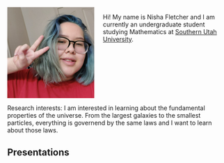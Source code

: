 
<html lang="en">
<head>
    <meta charset="UTF-8">
    <meta name="viewport" content="width=device-width, initial-scale=1.0">
    <title>Nisha Fletcher</title>
</head>
<body>
    <div style="display: flex; align-items: flex-start;">
        <img src="Headshot.jpg" alt="Nisha Fletcher" style="max-width: 200px; height: auto; margin-right: 20px;">
        <div>
            <p>Hi! My name is Nisha Fletcher and I am currently an undergraduate student studying Mathematics at <a href="https://www.suu.edu/math/">Southern Utah University</a>.</p>
        </div>
    </div>
    <p>Research interests: I am interested in learning about the fundamental properties of the universe. From the largest galaxies to the smallest particles, everything is governend by the same laws and I want to learn about those laws.  </p>
    <h2>Presentations</h2>
</body>
</html>
